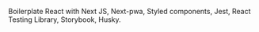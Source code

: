 Boilerplate React with Next JS, Next-pwa, Styled components, Jest, React Testing Library, Storybook, Husky.
